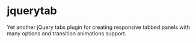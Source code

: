 # jquerytab
Yet another jQuery tabs plugin for creating responsive tabbed panels with many options and transition animations support.
